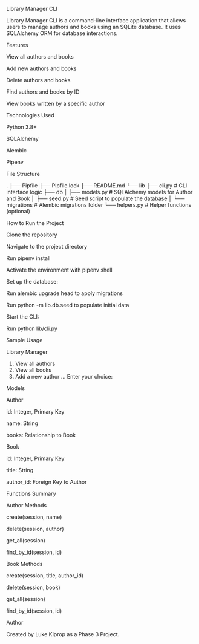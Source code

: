 Library Manager CLI

Library Manager CLI is a command-line interface application that allows users to manage authors and books using an SQLite database. It uses SQLAlchemy ORM for database interactions.

Features

View all authors and books

Add new authors and books

Delete authors and books

Find authors and books by ID

View books written by a specific author

Technologies Used

Python 3.8+

SQLAlchemy

Alembic

Pipenv

File Structure

.
├── Pipfile
├── Pipfile.lock
├── README.md
└── lib
    ├── cli.py          # CLI interface logic
    ├── db
    │   ├── models.py   # SQLAlchemy models for Author and Book
    │   ├── seed.py     # Seed script to populate the database
    │   └── migrations  # Alembic migrations folder
    └── helpers.py      # Helper functions (optional)

How to Run the Project

Clone the repository

Navigate to the project directory

Run pipenv install

Activate the environment with pipenv shell

Set up the database:

Run alembic upgrade head to apply migrations

Run python -m lib.db.seed to populate initial data

Start the CLI:

Run python lib/cli.py

Sample Usage

Library Manager
1. View all authors
2. View all books
3. Add a new author
...
Enter your choice:

Models

Author

id: Integer, Primary Key

name: String

books: Relationship to Book

Book

id: Integer, Primary Key

title: String

author_id: Foreign Key to Author

Functions Summary

Author Methods

create(session, name)

delete(session, author)

get_all(session)

find_by_id(session, id)

Book Methods

create(session, title, author_id)

delete(session, book)

get_all(session)

find_by_id(session, id)

Author

Created by Luke Kiprop as a Phase 3 Project.

